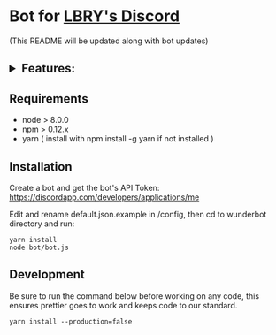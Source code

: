 # Bot for [LBRY's Discord](https://discord.gg/tgnNHf5)

(This README will be updated along with bot updates)


<h2>
<details style="font-size=30px;"><summary>Features:</summary>

* Price bot displays price of lbc for currency given.

  Responds to `!price <cur> <amount>`

* Stats bot displays current market stats of lbc.

  Responds to `!stats`

* Hash bot displays current hashrate of lbc network. Also Includes to calculate given MH/s to LBC & fiat per hr, day, week, month.

  Responds to `!hash`

  Responds to `!hash power <MH/s> <fiat>`

* AltStats bot displays current market stats of specfied currency

  Responds to `!altstats <coin>`

* AltPrice bot displays current price for given coin and currency

  Responds to `!altprice <coin> <currency> <amount>`

* Github Release Notes bot displays release notes for current lbry-app release.

  Responds to `!releasenotes`

  (moderator only) `!releasenotes post` - send to release notes channel

* Purge Bot deletes X amount of messages.

  (moderator only)  Responds to `!purge <X>`

* Speech bot displays top claim from provided image name(coming soon posting to
  speech).

  Responds to `!speech <imagename>`

* Welcome bot sends Direct Message when new users join,

  (moderator only) Responds to `!welcome <@username>`

* Timeout bot assigns members the timeout roll for X-minutes where they are restricted from talking

  (moderator only) Responds to `!timeout <@username> <Mins>`

* Roll Setter bot allows users to assign themselves rolls

  Responds to `!addrole <role-name>` - Adds to Role

  Responds to `!delrole <role-name>` - Deletes from Role

  Responds to `!roles` - List Available Roles

* Spam Detection Bot to Prevent Discord Raids and Spammers

* Dynamic plugin loading with permission support.

* LBRY URL Linker displays lbry:// urls as open.lbry.io links to make them clickable

</details>
</h2>

## Requirements

* node > 8.0.0
* npm > 0.12.x
* yarn ( install with npm install -g yarn if not installed )

## Installation

Create a bot and get the bot's API Token:
https://discordapp.com/developers/applications/me

Edit and rename default.json.example in /config, then cd to wunderbot directory
and run:

```
yarn install
node bot/bot.js
```

## Development

Be sure to run the command below before working on any code, this ensures
prettier goes to work and keeps code to our standard.

```
yarn install --production=false
```
